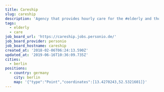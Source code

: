 ```yaml
---
title: Careship
slug: careship
description: 'Agency that provides hourly care for the #elderly and those in need of #care'
tags:
  - elderly
  - care
job_board_url: 'https://careship.jobs.personio.de/'
job_board_provider: personio
job_board_hostname: careship
created_at: '2018-02-06T06:24:13.590Z'
updated_at: '2019-06-16T10:36:09.735Z'
cities:
  - berlin
positions:
  - country: germany
    city: berlin
    map: '{"type":"Point","coordinates":[13.4270243,52.5321601]}'
---
```


